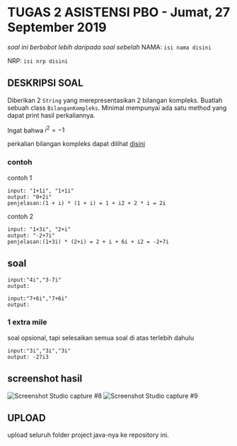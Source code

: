 # TUGAS 2 ASISTENSI PBO - Jumat, 27 September 2019
*soal ini berbobot lebih daripada soal sebelah*
NAMA: `isi nama disini`

NRP: `isi nrp disini`


## DESKRIPSI SOAL
Diberikan 2 `String` yang merepresentasikan 2 bilangan kompleks.
Buatlah sebuah class `BilanganKompleks`. Minimal mempunyai ada satu method yang dapat print hasil perkaliannya.

Ingat bahwa $i^2=-1$

perkalian bilangan kompleks dapat dilihat [disini](https://www.khanacademy.org/math/algebra2/x2ec2f6f830c9fb89:complex/x2ec2f6f830c9fb89:complex-mul/a/multiplying-complex-numbers)

### contoh
contoh 1
```
input: "1+1i", "1+1i"
output: "0+2i"
penjelasan:(1 + i) * (1 + i) = 1 + i2 + 2 * i = 2i
```

contoh 2
```
input: "1+3i", "2+i"
output: "-2+7i"
penjelasan:(1+3i) * (2+i) = 2 + i + 6i + i2 = -2+7i
```

## soal
```
input:"4i","3-7i"
output:
```

```
input:"7+6i","7+6i"
output:
```

### 1 extra mile
soal opsional, tapi selesaikan semua soal di atas terlebih dahulu
```
input:"3i","3i","3i"
output: -27i3
```

## screenshot hasil
![Screenshot Studio capture #8](https://user-images.githubusercontent.com/55898087/66190894-4571cb80-e6b7-11e9-8e88-9f700a4b4059.png)
![Screenshot Studio capture #9](https://user-images.githubusercontent.com/55898087/66190906-4b67ac80-e6b7-11e9-99b0-37e6e3b70649.png)


## UPLOAD
upload seluruh folder project java-nya ke repository ini.
